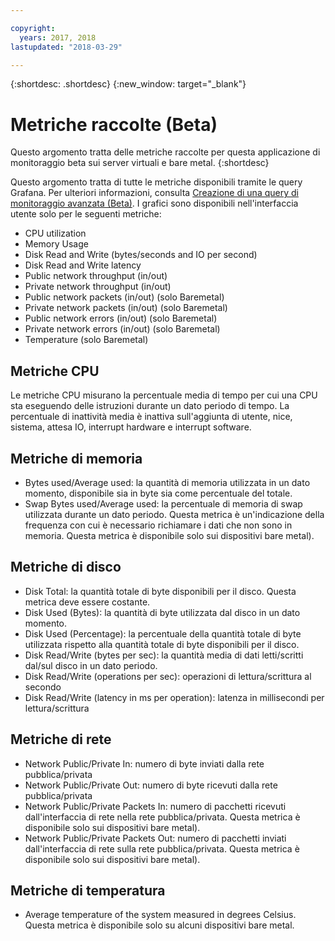 ```yaml
---

copyright:
  years: 2017, 2018
lastupdated: "2018-03-29"

---
```


{:shortdesc: .shortdesc}
{:new_window: target="_blank"}

# Metriche raccolte (Beta)
Questo argomento tratta delle metriche raccolte per questa applicazione di monitoraggio beta sui server virtuali e bare metal.
{:shortdesc}

Questo argomento tratta di tutte le metriche disponibili tramite le query Grafana. Per ulteriori informazioni, consulta [Creazione di una query di monitoraggio avanzata (Beta)](advanced_query.html). I grafici sono disponibili nell'interfaccia utente solo per le seguenti metriche:
* CPU utilization
* Memory Usage
* Disk Read and Write (bytes/seconds and IO per second)
* Disk Read and Write latency
* Public network throughput (in/out)
* Private network throughput (in/out)
* Public network packets (in/out) (solo Baremetal)
* Private network packets (in/out) (solo Baremetal)
* Public network errors (in/out) (solo Baremetal)
* Private network errors (in/out) (solo Baremetal)
* Temperature (solo Baremetal)


## Metriche CPU
  Le metriche CPU misurano la percentuale media di tempo per cui una CPU sta eseguendo delle istruzioni durante un dato periodo di tempo. La percentuale di inattività media è inattiva sull'aggiunta di utente, nice, sistema, attesa IO, interrupt hardware e interrupt software.

## Metriche di memoria
* Bytes used/Average used: la quantità di memoria utilizzata in un dato momento, disponibile sia in byte sia come percentuale del totale.
* Swap Bytes used/Average used: la percentuale di memoria di swap utilizzata durante un dato periodo. Questa metrica è un'indicazione della frequenza con cui è necessario richiamare i dati che non sono in memoria. Questa metrica è disponibile solo sui dispositivi bare metal).
  
## Metriche di disco

* Disk Total: la quantità totale di byte disponibili per il disco. Questa metrica deve essere costante.
* Disk Used (Bytes): la quantità di byte utilizzata dal disco in un dato momento.
* Disk Used (Percentage): la percentuale della quantità totale di byte utilizzata rispetto alla quantità totale di byte disponibili per il disco.
* Disk Read/Write (bytes per sec): la quantità media di dati letti/scritti dal/sul disco in un dato periodo.
* Disk Read/Write (operations per sec): operazioni di lettura/scrittura al secondo
* Disk Read/Write (latency in ms per operation): latenza in millisecondi per lettura/scrittura

## Metriche di rete

 * Network Public/Private In: numero di byte inviati dalla rete pubblica/privata
* Network Public/Private Out: numero di byte ricevuti dalla rete pubblica/privata
* Network Public/Private Packets In: numero di pacchetti ricevuti dall'interfaccia di rete nella rete pubblica/privata. Questa metrica è disponibile solo sui dispositivi bare metal).
* Network Public/Private Packets Out: numero di pacchetti inviati dall'interfaccia di rete sulla rete pubblica/privata. Questa metrica è disponibile solo sui dispositivi bare metal).

## Metriche di temperatura
* Average temperature of the system measured in degrees Celsius. Questa metrica è disponibile solo su alcuni dispositivi bare metal.



